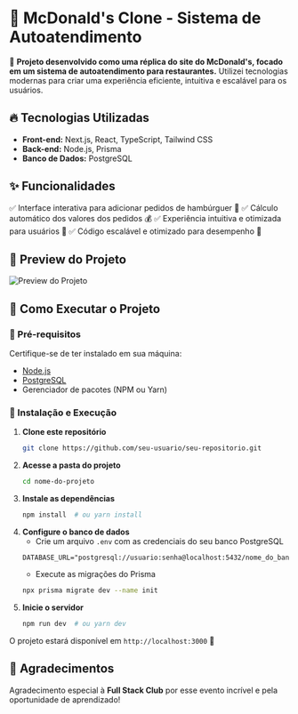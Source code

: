 # 🍔 McDonald's Clone - Sistema de Autoatendimento

🚀 **Projeto desenvolvido como uma réplica do site do McDonald's, focado em um sistema de autoatendimento para restaurantes.** Utilizei tecnologias modernas para criar uma experiência eficiente, intuitiva e escalável para os usuários.

## 🔥 Tecnologias Utilizadas

- **Front-end:** Next.js, React, TypeScript, Tailwind CSS
- **Back-end:** Node.js, Prisma
- **Banco de Dados:** PostgreSQL

## ✨ Funcionalidades

✅ Interface interativa para adicionar pedidos de hambúrguer 🍔
✅ Cálculo automático dos valores dos pedidos 💰
✅ Experiência intuitiva e otimizada para usuários 📱
✅ Código escalável e otimizado para desempenho 🚀

## 📸 Preview do Projeto

![Preview do Projeto](link_para_imagem)

## 📂 Como Executar o Projeto

### 🔧 Pré-requisitos

Certifique-se de ter instalado em sua máquina:
- [Node.js](https://nodejs.org/)
- [PostgreSQL](https://www.postgresql.org/)
- Gerenciador de pacotes (NPM ou Yarn)

### 🚀 Instalação e Execução

1. **Clone este repositório**
   ```sh
   git clone https://github.com/seu-usuario/seu-repositorio.git
   ```
2. **Acesse a pasta do projeto**
   ```sh
   cd nome-do-projeto
   ```
3. **Instale as dependências**
   ```sh
   npm install  # ou yarn install
   ```
4. **Configure o banco de dados**
   - Crie um arquivo `.env` com as credenciais do seu banco PostgreSQL
   ```env
   DATABASE_URL="postgresql://usuario:senha@localhost:5432/nome_do_banco"
   ```
   - Execute as migrações do Prisma
   ```sh
   npx prisma migrate dev --name init
   ```
5. **Inicie o servidor**
   ```sh
   npm run dev  # ou yarn dev
   ```

O projeto estará disponível em `http://localhost:3000` 🚀

## 🙌 Agradecimentos

Agradecimento especial à **Full Stack Club** por esse evento incrível e pela oportunidade de aprendizado!

